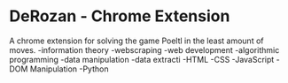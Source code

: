 # DeRozan - Chrome Extension
A chrome extension for solving the game Poeltl in the least amount of moves.
  -information theory
  -webscraping
  -web development
  -algorithmic programming
  -data manipulation
  -data extracti
  -HTML
  -CSS
  -JavaScript
  -DOM Manipulation
  -Python

